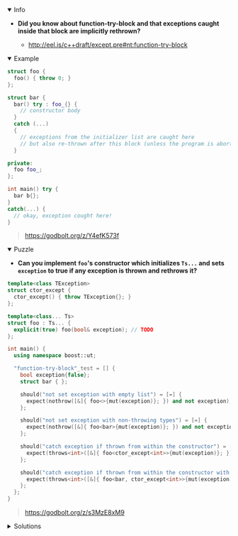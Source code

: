 <details open><summary>Info</summary><p>

* **Did you know about function-try-block and that exceptions caught inside that block are implicitly rethrown?**

  * http://eel.is/c++draft/except.pre#nt:function-try-block

</p></details><details open><summary>Example</summary><p>

```cpp
struct foo {
  foo() { throw 0; }
};

struct bar {
  bar() try : foo_{} {
    // constructor body
  }
  catch (...)
  {
    // exceptions from the initializer list are caught here
    // but also re-thrown after this block (unless the program is aborted)
  }

private:
  foo foo_;
};

int main() try {
  bar b{};
}
catch(...) {
  // okay, exception cought here!
}

```

> https://godbolt.org/z/Y4efK573f

</p></details><details open><summary>Puzzle</summary><p>

* **Can you implement `foo`'s constructor which initializes `Ts...` and sets `exception` to true if any exception is thrown and rethrows it?**

```cpp
template<class TException>
struct ctor_except {
  ctor_except() { throw TException{}; }
};

template<class... Ts>
struct foo : Ts... {
  explicit(true) foo(bool& exception); // TODO
};

int main() {
  using namespace boost::ut;

  "function-try-block"_test = [] {
    bool exception{false};
    struct bar { };

    should("not set exception with empty list") = [=] {
      expect(nothrow([&]{ foo<>{mut(exception)}; }) and not exception);
    };

    should("not set exception with non-throwing types") = [=] {
      expect(nothrow([&]{ foo<bar>{mut(exception)}; }) and not exception);
    };

    should("catch exception if thrown from within the constructor") = [=] {
      expect(throws<int>([&]{ foo<ctor_except<int>>{mut(exception)}; }) and exception);
    };

    should("catch exception if thrown from within the constructor with muliple types") = [=] {
      expect(throws<int>([&]{ foo<bar, ctor_except<int>>{mut(exception)}; }) and exception);
    };
  };
}
```

> https://godbolt.org/z/s3MzE8xM9

</p></details><details><summary>Solutions</summary><p>
